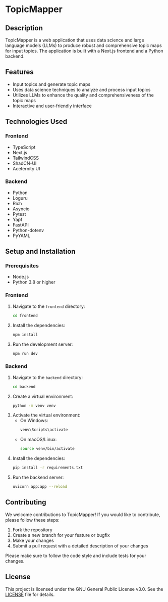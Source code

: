 # TopicMapper

## Description

TopicMapper is a web application that uses data science and large language models (LLMs) to produce robust and comprehensive topic maps for input topics. The application is built with a Next.js frontend and a Python backend.

## Features

- Input topics and generate topic maps
- Uses data science techniques to analyze and process input topics
- Utilizes LLMs to enhance the quality and comprehensiveness of the topic maps
- Interactive and user-friendly interface

## Technologies Used

### Frontend

- TypeScript
- Next.js
- TailwindCSS
- ShadCN-UI
- Aceternity UI

### Backend

- Python
- Loguru
- Rich
- Asyncio
- Pytest
- Yapf
- FastAPI
- Python-dotenv
- PyYAML

## Setup and Installation

### Prerequisites

- Node.js
- Python 3.8 or higher

### Frontend

1. Navigate to the `frontend` directory:
   ```bash
   cd frontend
   ```
2. Install the dependencies:
   ```bash
   npm install
   ```
3. Run the development server:
   ```bash
   npm run dev
   ```

### Backend

1. Navigate to the `backend` directory:
   ```bash
   cd backend
   ```
2. Create a virtual environment:
   ```bash
   python -m venv venv
   ```
3. Activate the virtual environment:
   - On Windows:
     ```bash
     venv\Scripts\activate
     ```
   - On macOS/Linux:
     ```bash
     source venv/bin/activate
     ```
4. Install the dependencies:
   ```bash
   pip install -r requirements.txt
   ```
5. Run the backend server:
   ```bash
   uvicorn app:app --reload
   ```

## Contributing

We welcome contributions to TopicMapper! If you would like to contribute, please follow these steps:

1. Fork the repository
2. Create a new branch for your feature or bugfix
3. Make your changes
4. Submit a pull request with a detailed description of your changes

Please make sure to follow the code style and include tests for your changes.

## License

This project is licensed under the GNU General Public License v3.0. See the [LICENSE](LICENSE) file for details.
